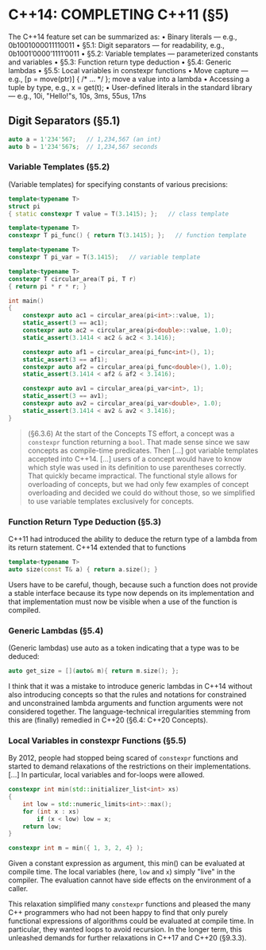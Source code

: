 # C++14: COMPLETING C++11 (§5)

The C++14 feature set can be summarized as:
• Binary literals — e.g., 0b1001000011110011
• §5.1: Digit separators — for readability, e.g., 0b1001’0000’1111’0011
• §5.2: Variable templates — parameterized constants and variables
• §5.3: Function return type deduction
• §5.4: Generic lambdas
• §5.5: Local variables in constexpr functions
• Move capture — e.g., [p = move(ptr)] { /* ... */ }; move a value into a lambda
• Accessing a tuple by type, e.g., x = get<int>(t);
• User-defined literals in the standard library — e.g., 10i, "Hello!"s, 10s, 3ms, 55us, 17ns

## Digit Separators (§5.1)

```c++
auto a = 1'234'567;   // 1,234,567 (an int)
auto b = 1'234'567s;  // 1,234,567 seconds
```

### Variable Templates (§5.2)

(Variable templates) for specifying constants of various precisions:

```c++
template<typename T>
struct pi
{ static constexpr T value = T(3.1415); };   // class template

template<typename T>
constexpr T pi_func() { return T(3.1415); };   // function template

template<typename T>
constexpr T pi_var = T(3.1415);   // variable template

template<typename T>
constexpr T circular_area(T pi, T r)
{ return pi * r * r; }

int main()
{
    constexpr auto ac1 = circular_area(pi<int>::value, 1);
    static_assert(3 == ac1);
    constexpr auto ac2 = circular_area(pi<double>::value, 1.0);
    static_assert(3.1414 < ac2 & ac2 < 3.1416);

    constexpr auto af1 = circular_area(pi_func<int>(), 1);
    static_assert(3 == af1);
    constexpr auto af2 = circular_area(pi_func<double>(), 1.0);
    static_assert(3.1414 < af2 & af2 < 3.1416);

    constexpr auto av1 = circular_area(pi_var<int>, 1);
    static_assert(3 == av1);
    constexpr auto av2 = circular_area(pi_var<double>, 1.0);
    static_assert(3.1414 < av2 & av2 < 3.1416);
}
```

> (§6.3.6) At the start of the Concepts TS effort, a concept was a `constexpr` function returning a `bool`. That made sense since we saw concepts as compile-time predicates. Then [...] got variable templates accepted into C++14. [...] users of a concept would have to know which style was used in its definition to use parentheses correctly. That quickly became impractical.
> The functional style allows for overloading of concepts, but we had only few examples of concept
overloading and decided we could do without those, so we simplified to use variable templates exclusively for concepts.

### Function Return Type Deduction (§5.3)

C++11 had introduced the ability to deduce the return type of a lambda from its return statement. C++14 extended that to functions

```c++
template<typename T>
auto size(const T& a) { return a.size(); }
```

Users have to be careful, though, because such a function does not provide a stable interface because its type now depends on its implementation and that implementation must now be visible when a use of the function is compiled.

### Generic Lambdas (§5.4)

(Generic lambdas) use auto as a token indicating that a type was to be deduced:

```c++
auto get_size = [](auto& m){ return m.size(); };
```

I think that it was a mistake to introduce generic lambdas in C++14 without also introducing concepts so that the rules and notations for constrained and unconstrained lambda arguments and function arguments were not considered together. The language-technical irregularities stemming from this are (finally) remedied in C++20 (§6.4: C++20 Concepts).

### Local Variables in constexpr Functions (§5.5)

By 2012, people had stopped being scared of `constexpr` functions and started to demand relaxations of the restrictions on their implementations. [...] In particular, local variables and for-loops were allowed.

```c++
constexpr int min(std::initializer_list<int> xs)
{
    int low = std::numeric_limits<int>::max();
    for (int x : xs)
        if (x < low) low = x;
    return low;
}

constexpr int m = min({ 1, 3, 2, 4} );
```

Given a constant expression as argument, this min() can be evaluated at compile time. The local variables (here, `low` and `x`) simply "live" in the compiler. The evaluation cannot have side effects on the environment of a caller.

This relaxation simplified many `constexpr` functions and pleased the many C++ programmers who had not been happy to find that only purely functional expressions of algorithms could be evaluated at compile time. In particular, they wanted loops to avoid recursion. In the longer term, this unleashed demands for further relaxations in C++17 and C++20 (§9.3.3).
